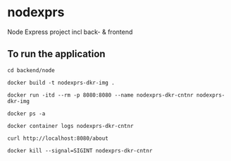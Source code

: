 # nodexprs
Node Express project incl back- &amp; frontend 

## To run the application

`cd backend/node`

`docker build -t nodexprs-dkr-img .`

`docker run -itd --rm -p 8080:8080 --name nodexprs-dkr-cntnr nodexprs-dkr-img`

`docker ps -a`

`docker container logs nodexprs-dkr-cntnr`

`curl http://localhost:8080/about`

`docker kill --signal=SIGINT nodexprs-dkr-cntnr`
